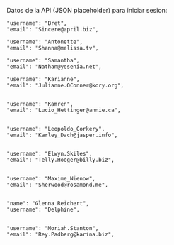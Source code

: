 Datos de la API (JSON placeholder) para iniciar sesion:

    "username": "Bret",
    "email": "Sincere@april.biz",

    "username": "Antonette",
    "email": "Shanna@melissa.tv",

    "username": "Samantha",
    "email": "Nathan@yesenia.net",

    "username": "Karianne",
    "email": "Julianne.OConner@kory.org",


    "username": "Kamren",
    "email": "Lucio_Hettinger@annie.ca",


    "username": "Leopoldo_Corkery",
    "email": "Karley_Dach@jasper.info",


    "username": "Elwyn.Skiles",
    "email": "Telly.Hoeger@billy.biz",


    "username": "Maxime_Nienow",
    "email": "Sherwood@rosamond.me",


    "name": "Glenna Reichert",
    "username": "Delphine",


    "username": "Moriah.Stanton",
    "email": "Rey.Padberg@karina.biz",
